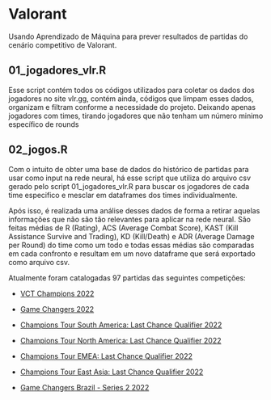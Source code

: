 # Valorant
 Usando Aprendizado de Máquina para prever resultados de partidas do cenário competitivo de Valorant.

## 01_jogadores_vlr.R
Esse script contém todos os códigos utilizados para coletar os dados dos jogadores no site vlr.gg, contém ainda, códigos que limpam esses dados, organizam e filtram conforme a necessidade do projeto. Deixando apenas jogadores com times, tirando jogadores que não tenham um número minimo específico de rounds 

## 02_jogos.R
Com o intuito de obter uma base de dados do histórico de partidas para usar como input na rede neural, há esse script que utiliza do arquivo csv gerado pelo script 01_jogadores_vlr.R para buscar os jogadores de cada time especifico e mesclar em dataframes dos times individualmente. 

Após isso, é realizada uma análise desses dados de forma a retirar aquelas informações que não são tão relevantes para aplicar na rede neural. São feitas médias de R (Rating), ACS (Average Combat Score), KAST (Kill Assistance Survive and Trading), KD (Kill/Death) e ADR (Average Damage per Round) do time como um todo e todas essas médias são comparadas em cada confronto e resultam em um novo dataframe que será exportado como arquivo csv.

Atualmente foram catalogadas 97 partidas das seguintes competições:


* [VCT Champions 2022](https://www.vlr.gg/event/1015/valorant-champions-2022) 

* [Game Changers 2022](https://www.vlr.gg/event/1092/champions-tour-game-changers-championship-berlin)

* [Champions Tour South America: Last Chance Qualifier 2022](https://www.vlr.gg/event/1111/champions-tour-south-america-last-chance-qualifier)

* [Champions Tour North America: Last Chance Qualifier 2022](https://www.vlr.gg/event/1130/champions-tour-north-america-last-chance-qualifier)

* [Champions Tour EMEA: Last Chance Qualifier 2022](https://www.vlr.gg/event/1117/champions-tour-emea-last-chance-qualifier)

* [Champions Tour East Asia: Last Chance Qualifier 2022](https://www.vlr.gg/event/1083/champions-tour-east-asia-last-chance-qualifier)

* [Game Changers Brazil - Series 2 2022](https://www.vlr.gg/event/1162/game-changers-brazil-series-2)